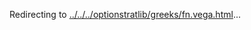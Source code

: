 Redirecting to
[../../../optionstratlib/greeks/fn.vega.html](../../../optionstratlib/greeks/fn.vega.html)\...

